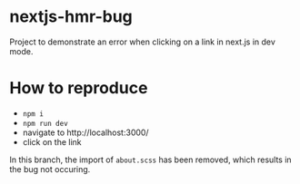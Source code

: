 # nextjs-hmr-bug

Project to demonstrate an error when clicking on a link in next.js in dev mode.

# How to reproduce

* `npm i`
* `npm run dev`
* navigate to http://localhost:3000/
* click on the link

In this branch, the import of `about.scss` has been removed, which results in the bug not occuring.
